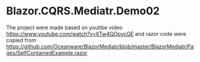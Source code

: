 # Blazor.CQRS.Mediatr.Demo02

The project were made based on youtibe video https://www.youtube.com/watch?v=XTw4QOpycGE and razor code were copied from https://github.com/Oceanware/BlazorMediatr/blob/master/BlazorMediatr/Pages/SelfContainedExample.razor
